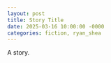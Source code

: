 ```yaml
---
layout: post
title: Story Title
date: 2025-03-16 10:00:00 -0000
categories: fiction, ryan_shea
---
```


A story.
